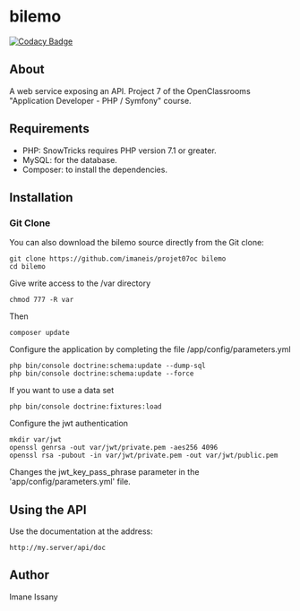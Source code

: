 # bilemo

[![Codacy Badge](https://api.codacy.com/project/badge/Grade/60dd9df809054e6cb7198551d7bf6777)](https://www.codacy.com/manual/imaneis/projet07oc?utm_source=github.com&amp;utm_medium=referral&amp;utm_content=imaneis/projet07oc&amp;utm_campaign=Badge_Grade)

## About

A web service exposing an API.
Project 7 of the OpenClassrooms "Application Developer - PHP / Symfony" course.

## Requirements

* PHP: SnowTricks requires PHP version 7.1 or greater.
* MySQL: for the database.
* Composer: to install the dependencies. 

## Installation

### Git Clone

You can also download the bilemo source directly from the Git clone:

    git clone https://github.com/imaneis/projet07oc bilemo
    cd bilemo

Give write access to the /var directory

    chmod 777 -R var

Then

    composer update

Configure the application by completing the file /app/config/parameters.yml

    php bin/console doctrine:schema:update --dump-sql
    php bin/console doctrine:schema:update --force

If you want to use a data set

    php bin/console doctrine:fixtures:load

Configure the jwt authentication

    mkdir var/jwt
    openssl genrsa -out var/jwt/private.pem -aes256 4096
    openssl rsa -pubout -in var/jwt/private.pem -out var/jwt/public.pem

Changes the jwt_key_pass_phrase parameter in the 'app/config/parameters.yml' file.



## Using the API

Use the documentation at the address:

    http://my.server/api/doc

## Author
Imane Issany
